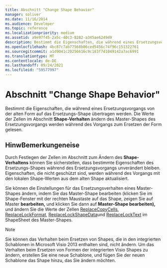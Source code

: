 ```yaml
---
title: Abschnitt "Change Shape Behavior"
manager: soliver
ms.date: 11/16/2014
ms.audience: Developer
ms.topic: reference
ms.localizationpriority: medium
ms.assetid: a9e97f45-2a5c-40c3-8282-a345ae6249d9
description: Bestimmt die Eigenschaften, die während eines Ersetzungsvorgangs von der alten Form auf das Ersetzungs-Shape übertragen werden. Die Werte der Zellen im Abschnitt Shape-Verhalten ändern des Master-Shapes des Ersetzungsvorgangs werden während des Vorgangs zum Ersetzen der Form gelesen.
ms.openlocfilehash: 4bc87c7ab77568b06ced5456c74f96c151322761
ms.sourcegitcommit: a1d9041c20256616c9c183f7d1049142a7ac6991
ms.translationtype: MT
ms.contentlocale: de-DE
ms.lasthandoff: 09/24/2021
ms.locfileid: "59577997"
---
```

# <a name="change-shape-behavior-section"></a>Abschnitt "Change Shape Behavior"

Bestimmt die Eigenschaften, die während eines Ersetzungsvorgangs von der alten Form auf das Ersetzungs-Shape übertragen werden. Die Werte der Zellen im Abschnitt **Shape-Verhalten** ändern des Master-Shapes des Ersetzungsvorgangs werden während des Vorgangs zum Ersetzen der Form gelesen. 
  
## <a name="remarks"></a>HinwBemerkungeneise

Durch Festlegen der Zellen im Abschnitt zum Ändern des **Shape-Verhaltens** können Sie sicherstellen, dass bestimmte Eigenschaften des Ersetzungs-Shapes während des Ersetzungsvorgangs unverändert bleiben. Eigenschaften, die nicht geschützt sind, werden während des Vorgangs mit den lokalen Shape-Werten aus dem alten Shape aktualisiert. 
  
Sie können die Einstellungen für das Ersetzungsverhalten eines  Master-Shapes ändern, indem Sie das Master-Shape bearbeiten (klicken Sie im Shape-Fenster mit der rechten Maustaste auf das Shape, zeigen Sie auf Master **bearbeiten,** und klicken Sie dann auf **Master-Shape bearbeiten),** und ändern Sie die Werte der Zellen [ReplaceCopyCells](replacecopycells-cell-change-shape-behavior-section.md), [ReplaceLockFormat](replacelockformat-cell-change-shape-behavior-section.md), [ReplaceLockShapeData](replacelockshapedata-cell-change-shape-behavior-section.md)und [ReplaceLockText](replacelocktext-cell-change-shape-behavior-section.md) im ShapeSheet des Master-Shapes. 
  
> [!NOTE]
> Sie können das Verhalten beim Ersetzen von Shapes, die in den integrierten Schablonen in Microsoft Visio 2013 enthalten sind, nicht ändern. Um das Verhalten beim Ersetzen von Formen der integrierten Visio Shapes zu ändern, erstellen Sie eine neue Schablone, und fügen Sie der neuen Schablone das Shape hinzu, das Sie ändern möchten. 
  


